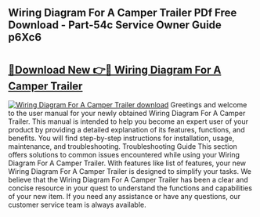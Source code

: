 ## Wiring Diagram For A Camper Trailer PDf Free Download - Part-54c Service Owner Guide p6Xc6

# <h2><a href="http://dfushn.blite.top/?on=Wiring+Diagram+For+A+Camper+Trailer">🔗Download New 👉🔴 Wiring Diagram For A Camper Trailer</a></h2>

[![Wiring Diagram For A Camper Trailer download](https://i.imgur.com/lujVjoI.png)](http://dfushn.blite.top/?on=Wiring+Diagram+For+A+Camper+Trailer)
Greetings and welcome to the user manual for your newly obtained Wiring Diagram For A Camper Trailer. This manual is intended to help you become an expert user of your product by providing a detailed explanation of its features, functions, and benefits. You will find step-by-step instructions for installation, usage, maintenance, and troubleshooting. Troubleshooting Guide This section offers solutions to common issues encountered while using your Wiring Diagram For A Camper Trailer. With features like list of features, your new Wiring Diagram For A Camper Trailer is designed to simplify your tasks. We believe that the Wiring Diagram For A Camper Trailer has been a clear and concise resource in your quest to understand the functions and capabilities of your new item. If you need any assistance or have any questions, our customer service team is always available.

